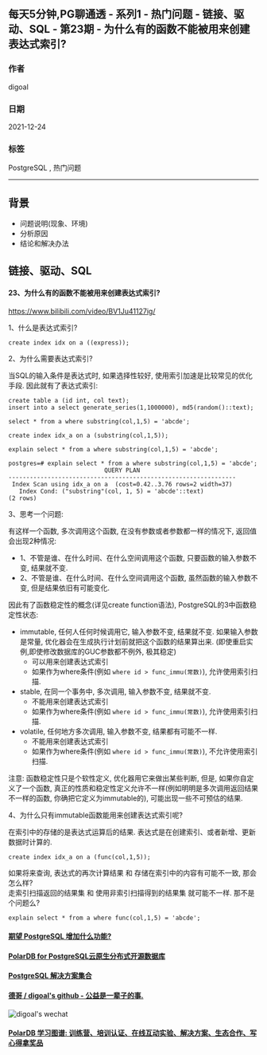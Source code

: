 ## 每天5分钟,PG聊通透 - 系列1 - 热门问题 - 链接、驱动、SQL - 第23期 - 为什么有的函数不能被用来创建表达式索引?  
        
### 作者        
digoal        
        
### 日期        
2021-12-24        
        
### 标签        
PostgreSQL , 热门问题        
        
----        
        
## 背景        
- 问题说明(现象、环境)        
- 分析原因        
- 结论和解决办法        
        
## 链接、驱动、SQL        
        
#### 23、为什么有的函数不能被用来创建表达式索引?  
https://www.bilibili.com/video/BV1Ju41127ig/  
  
1、什么是表达式索引?  
  
```  
create index idx on a ((express));  
```  
  
2、为什么需要表达式索引?  
  
当SQL的输入条件是表达式时, 如果选择性较好, 使用索引加速是比较常见的优化手段. 因此就有了表达式索引:  
  
```  
create table a (id int, col text);  
insert into a select generate_series(1,1000000), md5(random()::text);  
  
select * from a where substring(col,1,5) = 'abcde';  
  
create index idx_a on a (substring(col,1,5));  
  
explain select * from a where substring(col,1,5) = 'abcde';  
  
postgres=# explain select * from a where substring(col,1,5) = 'abcde';  
                           QUERY PLAN                             
----------------------------------------------------------------  
 Index Scan using idx_a on a  (cost=0.42..3.76 rows=2 width=37)  
   Index Cond: ("substring"(col, 1, 5) = 'abcde'::text)  
(2 rows)  
```  
  
3、思考一个问题:  
  
有这样一个函数, 多次调用这个函数, 在没有参数或者参数都一样的情况下, 返回值会出现2种情况:    
- 1、不管是谁、在什么时间、在什么空间调用这个函数, 只要函数的输入参数不变, 结果就不变.   
- 2、不管是谁、在什么时间、在什么空间调用这个函数, 虽然函数的输入参数不变, 但是结果依旧有可能变化.   
  
因此有了函数稳定性的概念(详见create function语法), PostgreSQL的3中函数稳定性状态:   
- immutable, 任何人任何时候调用它, 输入参数不变, 结果就不变. 如果输入参数是常量, 优化器会在生成执行计划前就把这个函数的结果算出来. (即使重启实例,即使修改数据库的GUC参数都不例外, 极其稳定)   
    - 可以用来创建表达式索引  
    - 如果作为where条件(例如 `where id > func_immu(常数)`), 允许使用索引扫描.   
- stable, 在同一个事务中, 多次调用, 输入参数不变, 结果就不变.   
    - 不能用来创建表达式索引  
    - 如果作为where条件(例如 `where id > func_immu(常数)`), 允许使用索引扫描.   
- volatile, 任何地方多次调用, 输入参数不变, 结果都有可能不一样.   
    - 不能用来创建表达式索引  
    - 如果作为where条件(例如 `where id > func_immu(常数)`), 不允许使用索引扫描.   
  
注意: 函数稳定性只是个软性定义, 优化器用它来做出某些判断, 但是, 如果你自定义了一个函数, 真正的性质和稳定性定义允许不一样(例如明明是多次调用返回结果不一样的函数, 你确把它定义为immutable的), 可能出现一些不可预估的结果.   
  
4、为什么只有immutable函数能用来创建表达式索引呢?  
  
在索引中的存储的是表达式运算后的结果. 表达式是在创建索引、或者新增、更新数据时计算的.   
```  
create index idx_a on a (func(col,1,5));    
```  
  
如果将来查询, 表达式的再次计算结果 和 存储在索引中的内容有可能不一致, 那会怎么样?   
走索引扫描返回的结果集 和 使用非索引扫描得到的结果集 就可能不一样. 那不是个问题么?   
```  
explain select * from a where func(col,1,5) = 'abcde';  
```  
     
  
       
  
#### [期望 PostgreSQL 增加什么功能?](https://github.com/digoal/blog/issues/76 "269ac3d1c492e938c0191101c7238216")
  
  
#### [PolarDB for PostgreSQL云原生分布式开源数据库](https://github.com/ApsaraDB/PolarDB-for-PostgreSQL "57258f76c37864c6e6d23383d05714ea")
  
  
#### [PostgreSQL 解决方案集合](https://yq.aliyun.com/topic/118 "40cff096e9ed7122c512b35d8561d9c8")
  
  
#### [德哥 / digoal's github - 公益是一辈子的事.](https://github.com/digoal/blog/blob/master/README.md "22709685feb7cab07d30f30387f0a9ae")
  
  
![digoal's wechat](../pic/digoal_weixin.jpg "f7ad92eeba24523fd47a6e1a0e691b59")
  
  
#### [PolarDB 学习图谱: 训练营、培训认证、在线互动实验、解决方案、生态合作、写心得拿奖品](https://www.aliyun.com/database/openpolardb/activity "8642f60e04ed0c814bf9cb9677976bd4")
  

